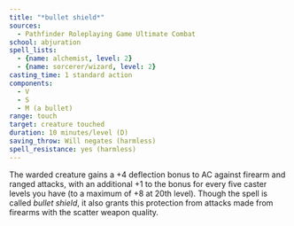 ```yaml
---
title: "*bullet shield*"
sources:
  - Pathfinder Roleplaying Game Ultimate Combat
school: abjuration
spell_lists:
  - {name: alchemist, level: 2}
  - {name: sorcerer/wizard, level: 2}
casting_time: 1 standard action
components:
  - V
  - S
  - M (a bullet)
range: touch
target: creature touched
duration: 10 minutes/level (D)
saving_throw: Will negates (harmless)
spell_resistance: yes (harmless)
---
```


The warded creature gains a +4 deflection bonus to AC against firearm and ranged attacks, with an additional +1 to the bonus for every five caster levels you have (to a maximum of +8 at 20th level). Though the spell is called *bullet shield*, it also grants this protection from attacks made from firearms with the scatter weapon quality.


